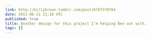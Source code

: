 ```yaml
---
link: http://billybrown.tumblr.com/post/6767370764
date: 2011-06-21 21:18 UTC
published: true
title: Another design for this project I’m helping Ben out with.
tags: []
---
```



